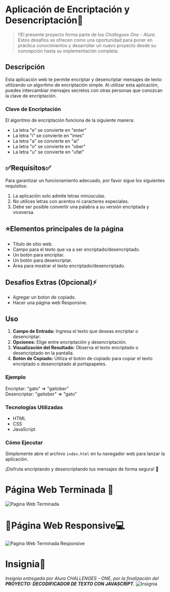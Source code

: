 # Aplicación de Encriptación y Desencriptación🔏​

>‼️El presente proyecto forma parte de los <em>Challegues One - Alura</em>. Estos desafíos se ofrecen como una oportunidad para poner en práctica conocimientos y desarrollar un nuevo proyecto desde su concepción hasta su implementación completa.

## Descripción

<p>Esta aplicación web te permite encriptar y desencriptar mensajes de texto utilizando un algoritmo de encriptación simple. Al utilizar esta aplicación, puedes intercambiar mensajes secretos con otras personas que conozcan la clave de encriptación.</p>

### Clave de Encriptación</h3>

<p>El algoritmo de encriptación funciona de la siguiente manera:</p>

  * La letra "e" se convierte en "enter"
  * La letra "i" se convierte en "imes"
  * La letra "a" se convierte en "ai"
  * La letra "o" se convierte en "ober"
  * La letra "u" se convierte en "ufat"

## ✅Requisitos✅

<p>Para garantizar un funcionamiento adecuado, por favor sigue los siguientes requisitos:</p>

  1. La aplicación solo admite letras minúsculas.
  2. No utilices letras con acentos ni caracteres especiales.
  3. Debe ser posible convertir una palabra a su versión encriptada y viceversa.


## ⭐Elementos principales de la página

  * Título de sitio web.
  * Campo para el texto que va a ser encriptado/desencriptado.
  * Un botón para encriptar.
  * Un botón para desencriptar.
  * Área para mostrar el texto encriptado/desencriptado.

## Desafios Extras (Opcional)⚡

  * Agregar un boton de copiado.
  * Hacer una página web Responsive.

## Uso

  1. <strong>Campo de Entrada:</strong> Ingresa el texto que deseas encriptar o desencriptar.
  2. <strong>Opciones:</strong> Elige entre encriptación y desencriptación.
  3. <strong>Visualización del Resultado:</strong> Observa el texto encriptado o desencriptado en la pantalla.
  4. <strong>Botón de Copiado:</strong> Utiliza el botón de copiado para copiar el texto encriptado o desencriptado al portapapeles.

### Ejemplo

<p>Encriptar: "gato" => "gaitober"<br>
Desencriptar: "gaitober" => "gato"</p>

### Tecnologías Utilizadas

  * HTML
  * CSS
  * JavaScript

### Cómo Ejecutar

<p>Simplemente abre el archivo <code>index.html</code> en tu navegador web para lanzar la aplicación.</p>

<p>¡Disfruta encriptando y desencriptando tus mensajes de forma segura! 🎉</p>

# Página Web Terminada 💯
![Pagina Web Terminada](https://github.com/ValenciaTatiana/Text-Encryption-and-Decryption/assets/157426277/5b5a243b-086a-4354-9ce1-742e8e4244f2)

# 📲Página Web Responsive💻
![Pagina Web Terminada Responsive](https://github.com/ValenciaTatiana/Text-Encryption-and-Decryption/assets/157426277/1ed2d289-57c7-49ea-ac19-350404b9c7ba)

# Insignia🏅
_Insignia entregada por Alura CHALLENGES - ONE, por la finalización del **PROYECTO: DECODIFICADOR DE TEXTO CON JAVASCRIPT**._
![Insignia](https://github.com/ValenciaTatiana/Text-Encryption-and-Decryption/assets/157426277/95c68e4e-e372-4a17-b28c-3579a982bfbb)
